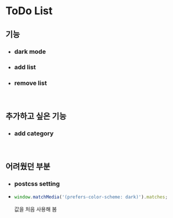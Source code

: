 # ToDo List

## 기능

- ### dark mode
- ### add list
- ### remove list

<br/>

## 추가하고 싶은 기능

- ### add category

<br/>

## 어려웠던 부분

- ### postcss setting

- ```javascript
  window.matchMedia('(prefers-color-scheme: dark)').matches;
  ```
  값을 처음 사용해 봄
